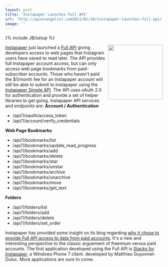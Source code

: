 ```yaml
---
layout: post
title: 'Instapaper Launches Full API'
url: 'http://apievangelist.com2011/02/10/instapaper-launches-full-api/'
image: ''
---
```

{% include JB/setup %}
<a href="http://www.instapaper.com/" target="_blank"><img src="http://kinlane-productions.s3.amazonaws.com/instapaper.png"  width="175" align="right" /></a><a href="http://www.instapaper.com/" target="_blank">Instapaper</a> just launched a <a href="http://www.instapaper.com/api/full" target="_blank">Full API</a> giving developers access to web pages that Instagram users have saved to read later.
The API provides full Instapaper account access, but can only access web page bookmarks from paid-subscriber accounts.
Those who haven't paid the $1/month fee for an Instapaper account will still be able to submit to Instapaper using the <a href="http://www.instapaper.com/api/simple" target="_blank">Instapaper Simple API</a>.
The API uses oAuth 2.0 for authentication and provide a set of helper libraries to get going.
Instapaper API services and endpoints are:
<strong>Account / Authentication</strong>
<ul >
     <li>/api/1/oauth/access_token
     </li>
     <li>/api/1/account/verify_credentials
     </li>
</ul><strong>Web Page Bookmarks</strong>
<ul >
     <li>/api/1/bookmarks/list
     </li>
     <li>/api/1/bookmarks/update_read_progress
     </li>
     <li>/api/1/bookmarks/add
     </li>
     <li>/api/1/bookmarks/delete
     </li>
     <li>/api/1/bookmarks/star
     </li>
     <li>/api/1/bookmarks/unstar
     </li>
     <li>/api/1/bookmarks/archive
     </li>
     <li>/api/1/bookmarks/unarchive
     </li>
     <li>/api/1/bookmarks/move
     </li>
     <li>/api/1/bookmarks/get_text
     </li>
</ul><strong>Folders</strong>
<ul >
     <li>/api/1/folders/list
     </li>
     <li>/api/1/folders/add
     </li>
     <li>/api/1/folders/delete
     </li>
     <li>/api/1/folders/set_order
     </li>
</ul>Instapaper has provided some insight on its blog regarding <a href="http://blog.instapaper.com/post/3208433429" target="_blank">why it chose to provide Full API access to data from paid accounts</a>. It's a new and interesting perspective to the classic arguement of freemium versus paid accounts.
The first application developed using the Full API is <a href="http://wp7wonders.wordpress.com/stacks-for-instapaper/" target="_blank">Stacks for Instapaper</a>, a Windows Phone 7 client. developed by Matthieu Guyonnet-Duluc. More applications are sure to come.
